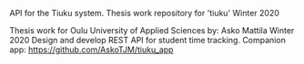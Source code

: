 
API for the Tiuku system.
Thesis work repository for 'tiuku' Winter 2020

Thesis work for Oulu University of Applied Sciences
by: Asko Mattila
Winter 2020
Design and develop REST API for student time tracking.
Companion app: https://github.com/AskoTJM/tiuku_app
